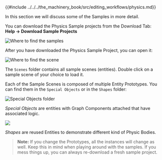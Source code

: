 {{#include ../../../the_machinery_book/src/editing_workflows/physics.md}}

In this section we will discuss some of the Samples in more detail. 

You can download the Physics Sample projects from the Download Tab: **Help → Download Sample Projects** 

![Where to find the samples](https://www.dropbox.com/s/1w81dsmhazf6pfn/tm_tut_physics_sample_download.png?dl=1)

After you have downloaded the Physics Sample Project, you can open it:

![Where to find the scene](https://www.dropbox.com/s/igj4b4ao1ntb4zw/tm_tut_physics_scenes.png?dl=1)

The `Scenes` folder contains all sample scenes (entities). Double click on a sample scene of your choice to load it.

Each of the Sample Scenes is composed of multiple Entity Prototypes. You can find them in the `Special Objects` or in the `Shapes` folder:

![Special Objects folder](https://www.dropbox.com/s/cafrzpkal6sd1y7/tm_tut_physics_special_objects.png?dl=1)

*Special Objects* are entities with Graph Components attached that have associated logic.

![](https://www.dropbox.com/s/og7wipthmw1hl7d/tm_tut_physics_shapes.png?dl=1)

*Shapes* are reused Entities to demonstrate different kind of Physic Bodies.

>  **Note:** If you change the Prototypes, all the instances will change as well. Keep this in mind when playing around with the samples. If you mess things up, you can always re-download a fresh sample project.
